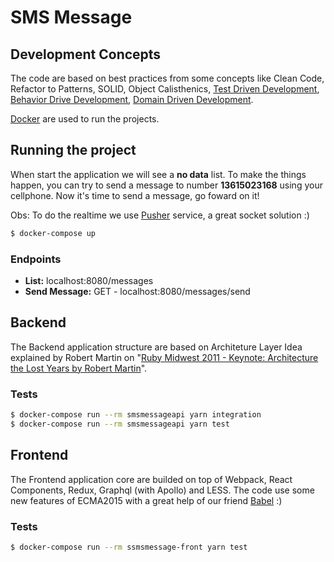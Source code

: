 # SMS Message

## Development Concepts

The code are based on best practices from some concepts like Clean Code, Refactor to Patterns, SOLID, Object Calisthenics, [Test Driven Development](https://martinfowler.com/bliki/TestDrivenDevelopment.html), [Behavior Drive Development](https://dannorth.net/introducing-bdd/), [Domain Driven Development](https://www.amazon.com.br/Domain-Driven-Design-Tackling-Complexity-Software/dp/0321125215).

[Docker](https://docs.docker.com/compose/install/) are used to run the projects.

## Running the project
When start the application we will see a **no data** list. To make the things happen, you can try to send a message to number **13615023168** using your cellphone.
Now it's time to send a message, go foward on it!

Obs: To do the realtime we use [Pusher](https://pusher.com/) service, a great socket solution :)

```sh
$ docker-compose up
```

### Endpoints
- **List:** localhost:8080/messages
- **Send Message:** GET - localhost:8080/messages/send


## Backend
The Backend application structure are based on Architeture Layer Idea explained by Robert Martin on "[Ruby Midwest 2011 - Keynote: Architecture the Lost Years by Robert Martin](https://www.youtube.com/watch?v=WpkDN78P884)".

### Tests
```sh
$ docker-compose run --rm smsmessageapi yarn integration
$ docker-compose run --rm smsmessageapi yarn test
```

## Frontend
The Frontend application core are builded on top of Webpack, React Components, Redux, Graphql (with Apollo) and LESS. The code use some new features of ECMA2015 with a great help of our friend [Babel](https://babeljs.io/) :)

### Tests
```sh
$ docker-compose run --rm ssmsmessage-front yarn test
```
